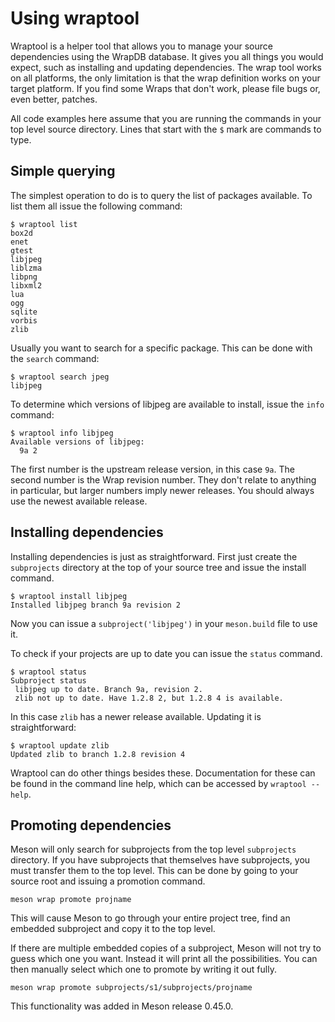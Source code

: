 # Using wraptool

Wraptool is a helper tool that allows you to manage your source
dependencies using the WrapDB database. It gives you all things you
would expect, such as installing and updating dependencies. The wrap
tool works on all platforms, the only limitation is that the wrap
definition works on your target platform. If you find some Wraps that
don't work, please file bugs or, even better, patches.

All code examples here assume that you are running the commands in
your top level source directory. Lines that start with the `$` mark
are commands to type.

## Simple querying

The simplest operation to do is to query the list of packages
available. To list them all issue the following command:

    $ wraptool list
    box2d
    enet
    gtest
    libjpeg
    liblzma
    libpng
    libxml2
    lua
    ogg
    sqlite
    vorbis
    zlib

Usually you want to search for a specific package. This can be done
with the `search` command:

    $ wraptool search jpeg
    libjpeg

To determine which versions of libjpeg are available to install, issue
the `info` command:

    $ wraptool info libjpeg
    Available versions of libjpeg:
      9a 2

The first number is the upstream release version, in this case
`9a`. The second number is the Wrap revision number. They don't relate
to anything in particular, but larger numbers imply newer
releases. You should always use the newest available release.

## Installing dependencies

Installing dependencies is just as straightforward. First just create
the `subprojects` directory at the top of your source tree and issue
the install command.

    $ wraptool install libjpeg
    Installed libjpeg branch 9a revision 2

Now you can issue a `subproject('libjpeg')` in your `meson.build` file
to use it.

To check if your projects are up to date you can issue the `status` command.

    $ wraptool status
    Subproject status
     libjpeg up to date. Branch 9a, revision 2.
     zlib not up to date. Have 1.2.8 2, but 1.2.8 4 is available.

In this case `zlib` has a newer release available. Updating it is
straightforward:

    $ wraptool update zlib
    Updated zlib to branch 1.2.8 revision 4

Wraptool can do other things besides these. Documentation for these
can be found in the command line help, which can be accessed by
`wraptool --help`.

## Promoting dependencies

Meson will only search for subprojects from the top level
`subprojects` directory. If you have subprojects that themselves have
subprojects, you must transfer them to the top level. This can be done
by going to your source root and issuing a promotion command.

    meson wrap promote projname

This will cause Meson to go through your entire project tree, find an
embedded subproject and copy it to the top level.

If there are multiple embedded copies of a subproject, Meson will not
try to guess which one you want. Instead it will print all the
possibilities. You can then manually select which one to promote by
writing it out fully.

    meson wrap promote subprojects/s1/subprojects/projname

This functionality was added in Meson release 0.45.0.
